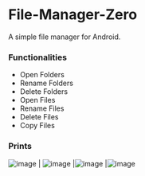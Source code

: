 # File-Manager-Zero
A simple file manager for Android.

### Functionalities

- Open Folders
- Rename Folders
- Delete Folders
- Open Files
- Rename Files
- Delete Files
- Copy Files

### Prints

![image](https://user-images.githubusercontent.com/29349018/153758375-c8ac4c06-c01b-4cad-bf1c-aa6cab0c3132.png)
| ![image](https://user-images.githubusercontent.com/29349018/153758414-47b5bcc1-b908-4da9-b856-b6030e1afc6b.png)
|![image](https://user-images.githubusercontent.com/29349018/153758469-53b8e4ab-d1a7-4803-9742-f48f62c24387.png)
|![image](https://user-images.githubusercontent.com/29349018/153758490-46787be7-bb43-403e-8368-20bcedf2a966.png)
